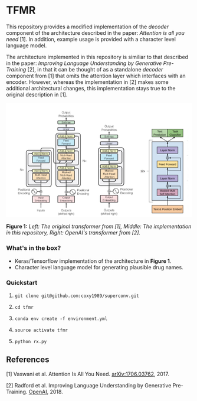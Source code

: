# TFMR

This repository provides a modified implementation of the *decoder* component of the architecture described in the paper: *Attention is all you need* [1]. In addition, example usage is provided with a character level language model.

The architecture implemented in this repository is similiar to that described in the paper: *Improving Language Understanding by Generative Pre-Training* [2], in that it can be thought of as a standalone *decoder* component from [1] that omits the attention layer which interfaces with an encoder. However, whereas the implementation in [2] makes some additional architectural changes, this implementation stays true to the original description in [1].


![](./img/transformers.jpg)

**Figure 1:** *Left: The original transformer from [1], Middle: The implementation in this repository, Right: OpenAI's transformer from [2].*

### What's in the box?

- Keras/Tensorflow implementation of the architecture in **Figure 1**.
- Character level language model for generating plausible drug names.

### Quickstart

1. `git clone git@github.com:coxy1989/superconv.git`

2. `cd tfmr` 

3. `conda env create -f environment.yml`

3. `source activate tfmr`

4. `python rx.py`


## References

[1] Vaswani et al. Attention Is All You Need. [arXiv:1706.03762](https://arxiv.org/pdf/1706.03762.pdf), 2017.

[2] Radford et al. Improving Language Understanding by Generative Pre-Training. [OpenAI](https://s3-us-west-2.amazonaws.com/openai-assets/research-covers/language-unsupervised/language_understanding_paper.pdf), 2018.
